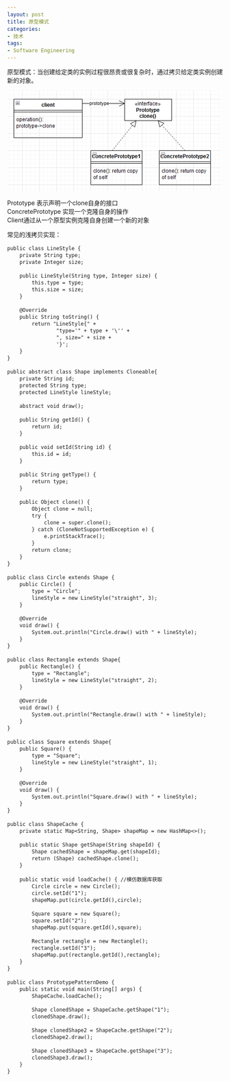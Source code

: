 ```yaml
---  
layout: post  
title: 原型模式  
categories:  
- 技术  
tags:  
- Software Engineering
---
```

  
原型模式：当创建给定类的实例过程很昂贵或很复杂时，通过拷贝给定类实例创建新的对象。 

![prototype](/media/pic/prototype.PNG 'prototype')  
 
Prototype 表示声明一个clone自身的接口  
ConcretePrototype 实现一个克隆自身的操作  
Client通过从一个原型实例克隆自身创建一个新的对象

常见的浅拷贝实现：  

	public class LineStyle {
    	private String type;
    	private Integer size;

    	public LineStyle(String type, Integer size) {
    	    this.type = type;
    	    this.size = size;
    	}

    	@Override
    	public String toString() {
    	    return "LineStyle{" +
    	            "type='" + type + '\'' +
    	            ", size=" + size +
    	            '}';
    	}
	}

	public abstract class Shape implements Cloneable{
	    private String id;
	    protected String type;
	    protected LineStyle lineStyle;

	    abstract void draw();

	    public String getId() {
	        return id;
	    }

	    public void setId(String id) {
	        this.id = id;
	    }

	    public String getType() {
	        return type;
	    }

	    public Object clone() {
	        Object clone = null;
	        try {
	            clone = super.clone();
	        } catch (CloneNotSupportedException e) {
	            e.printStackTrace();
	        }
	        return clone;
	    }
	}

	public class Circle extends Shape {
    	public Circle() {
    	    type = "Circle";
    	    lineStyle = new LineStyle("straight", 3);
    	}

    	@Override
    	void draw() {
    	    System.out.println("Circle.draw() with " + lineStyle);
    	}
	}

	public class Rectangle extends Shape{
    	public Rectangle() {
    	    type = "Rectangle";
    	    lineStyle = new LineStyle("straight", 2);
    	}

    	@Override
    	void draw() {
    	    System.out.println("Rectangle.draw() with " + lineStyle);
    	}
	}

	public class Square extends Shape{
	    public Square() {
	        type = "Square";
	        lineStyle = new LineStyle("straight", 1);
	    }

	    @Override
	    void draw() {
	        System.out.println("Square.draw() with " + lineStyle);
	    }
	}

	public class ShapeCache {
    	private static Map<String, Shape> shapeMap = new HashMap<>();

    	public static Shape getShape(String shapeId) {
    	    Shape cachedShape = shapeMap.get(shapeId);
    	    return (Shape) cachedShape.clone();
    	}

    	public static void loadCache() { //模仿数据库获取
    	    Circle circle = new Circle();
    	    circle.setId("1");
    	    shapeMap.put(circle.getId(),circle);

    	    Square square = new Square();
    	    square.setId("2");
    	    shapeMap.put(square.getId(),square);

    	    Rectangle rectangle = new Rectangle();
    	    rectangle.setId("3");
    	    shapeMap.put(rectangle.getId(),rectangle);
    	}
	}

	public class PrototypePatternDemo {
    	public static void main(String[] args) {
    	    ShapeCache.loadCache();

    	    Shape clonedShape = ShapeCache.getShape("1");
    	    clonedShape.draw();
	
    	    Shape clonedShape2 = ShapeCache.getShape("2");
    	    clonedShape2.draw();

    	    Shape clonedShape3 = ShapeCache.getShape("3");
    	    clonedShape3.draw();
    	}
	}





